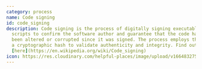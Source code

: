 ```yaml
---
category: process
name: Code signing
id: code_signing
description: Code signing is the process of digitally signing executables and
  scripts to confirm the software author and guarantee that the code has not
  been altered or corrupted since it was signed. The process employs the use of
  a cryptographic hash to validate authenticity and integrity. Find out more
  [here](https://en.wikipedia.org/wiki/Code_signing)
icon: https://res.cloudinary.com/helpful-places/image/upload/v1664832754/dtpr-icons/process/encrypted_oedzbb.svg
---
```

